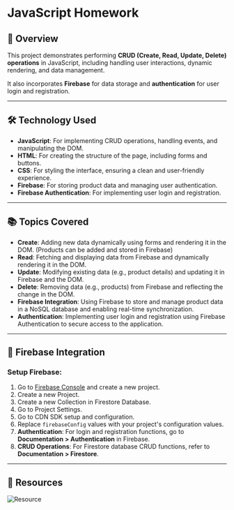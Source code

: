 # JavaScript Homework

## 📖 Overview
This project demonstrates performing **CRUD (Create, Read, Update, Delete) operations** in JavaScript, including handling user interactions, dynamic rendering, and data management.

It also incorporates **Firebase** for data storage and **authentication** for user login and registration.

---

## 🛠️ Technology Used
- **JavaScript**: For implementing CRUD operations, handling events, and manipulating the DOM.
- **HTML**: For creating the structure of the page, including forms and buttons.
- **CSS**: For styling the interface, ensuring a clean and user-friendly experience.
- **Firebase**: For storing product data and managing user authentication.
- **Firebase Authentication**: For implementing user login and registration.

---

## 📚 Topics Covered
- **Create**: Adding new data dynamically using forms and rendering it in the DOM. (Products can be added and stored in Firebase)
- **Read**: Fetching and displaying data from Firebase and dynamically rendering it in the DOM.
- **Update**: Modifying existing data (e.g., product details) and updating it in Firebase and the DOM.
- **Delete**: Removing data (e.g., products) from Firebase and reflecting the change in the DOM.
- **Firebase Integration**: Using Firebase to store and manage product data in a NoSQL database and enabling real-time synchronization.
- **Authentication**: Implementing user login and registration using Firebase Authentication to secure access to the application.

---

## 🔑 Firebase Integration

### Setup Firebase:
1. Go to [Firebase Console](https://console.firebase.google.com/) and create a new project.
2. Create a new Project.
3. Create a new Collection in Firestore Database.
4. Go to Project Settings.
5. Go to CDN SDK setup and configuration.
6. Replace `firebaseConfig` values with your project's configuration values.
7. **Authentication**: For login and registration functions, go to **Documentation > Authentication** in Firebase.
8. **CRUD Operations**: For Firestore database CRUD functions, refer to **Documentation > Firestore**.

---

## 📸 Resources
![Resource](https://drive.google.com/uc?export=view&id=1ITscALRUHhtzb-NISd9s4B1wHwvh4LS0)
